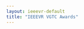 ```yaml
---
layout: ieeevr-default
title: "IEEEVR VGTC Awards"
---
```

 <script> /***

<div>
    <h1>IEEE VGTC Virtual Reality Awards</h1>
    <p>
        The IEEE VGTC Virtual Reality Awards recognize and honor individuals who have made a significant contribution 
        to the community through their research and/or service. 
    </p>
    <p>
        Except for the Outstanding Dissertation Award (whose nominations are due May 31st of each year), all nominations 
        are due by <strong>January 27<sup>th</sup>, 2023</strong> this year. The awards are presented at the annual IEEE VR conference.
    </p>
    <p><a href="{{"/assets/award/IEEE_VGTC_VR_Awards_2023_Call_for_Nominations.pdf" | relative_url }}">Call for NOMINATIONS</a></P>

    <p>
        <a href="https://tc.computer.org/vgtc/award-criteria/">IEEE VGTC Awards Overview and Criteria</a>
    </p>
    
    <p>
        Awards:
        <ul>
            <li><a href="https://tc.computer.org/vgtc/awards/vr-doctoral-dissertation-award/">IEEE VGTC Virtual Reality Dissertation Award</a> <a href="https://docs.google.com/forms/d/e/1FAIpQLSdw6-BymtZ3fcgdW70AoTezF5zLNqkXujPV6288_wO0QLvfgA/viewform" style="color: #8ebf42">Submit a Nomination Now</a></li>

            <li><a href="https://tc.computer.org/vgtc/awards/virtual-augmented-reality-technical-awards/">IEEE VGTC Virtual Reality Significant New Researcher</a>
            <a href="https://docs.google.com/forms/d/e/1FAIpQLScEBvgYNEHw2oeGhq1-BQXfQAFvYRoFkKtWsCcfzG8YtgDO7A/viewform" style="color: #8ebf42">Submit a Nomination Now</a></li>

            <li><a href="https://tc.computer.org/vgtc/awards/virtual-augmented-reality-technical-awards/">IEEE VGTC Virtual Reality Technical Achievement</a>
            <a href="https://docs.google.com/forms/d/e/1FAIpQLSepYeiEsoPU7iHngFhvH69V5GqNX0nCvo9R0mhLDuVg8eaMYA/viewform" style="color: #8ebf42">Submit a Nomination Now</a></li>

            <li><a href="https://tc.computer.org/vgtc/awards/virtual-augmented-reality-technical-awards/">IEEE VGTC Virtual Reality Lifetime Achievement</a>
            <a href="https://docs.google.com/forms/d/e/1FAIpQLSff2hkl4n5K5AOwatPULE5j_T-arXZq0Qc-R6y7N6L-zntQ_g/viewform" style="color: #8ebf42">Submit a Nomination Now</a></li>

            <li><a href="https://tc.computer.org/vgtc/awards/service-awards/">IEEE VGTC Virtual Reality Service Award</a>
            <a href="https://docs.google.com/forms/d/e/1FAIpQLSclErWbSZFGdCgrdej3uDg2mx2xr6YRkXI6u-uJoIlI2G8r5A/viewform" style="color: #8ebf42">Submit a Nomination Now</a></li>

            <li><a href="https://tc.computer.org/vgtc/awards/virtual-reality-academy//">IEEE VGTC Virtual Reality Academy</a>
            <a href="https://docs.google.com/forms/d/e/1FAIpQLSdilz_hCbyO_c_9xGplp53i5sxgxQuVrfxbZo2wMCnJZFKFKg/viewform" style="color: #8ebf42">Submit a Nomination Now</a></li>
            
        </ul>
    </p>


    <p>
        For questions or additional information please email IEEE VGTC VR Awards Program Chair, currently Henry Fuchs, 
        at <a href="mailto:vgtc-vr-awards@vgtc.org">vgtc-vr-awards@vgtc.org</a>.
    </p>

</div>
***/</script>
